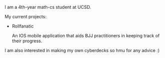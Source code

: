 I am a 4th-year math-cs student at UCSD.

My current projects:

- Rollfanatic

  An IOS mobile application that aids BJJ practitioners in keeping track of their progress. 
  
  
I am also interested in making my own cyberdecks so hmu for any advice :)
